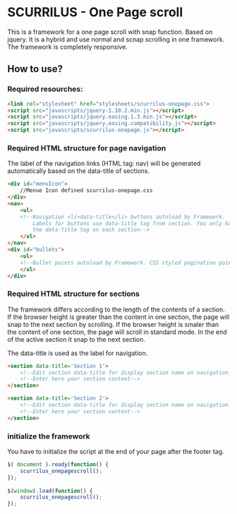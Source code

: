 SCURRILUS - One Page scroll
==================

This is a framework for a one page scroll with snap function.
Based on jquery. It is a hybrid and use normal and scnap scrolling in one framework. The framework is completely responsive.  

How to use?
------------------


### Required resourches: ###

```html
<link rel="stylesheet" href="stylesheets/scurrilus-onepage.css">
<script src="javascripts/jquery-1.10.2.min.js"></script>
<script src="javascripts/jquery.easing.1.3.min.js"></script>
<script src="javascripts/jquery.easing.compatibility.js"></script>
<script src="javascripts/scurrilus-onepage.js"></script>
```

### Required HTML structure for page navigation

The label of the navigation links (HTML tag: nav) will be generated automatically based on the data-title of sections.

```html
<div id="menuIcon">
	//Menue Icon defined scurrilus-onepage.css
</div>
<nav>
	<ul>
	<!--Navigation <li>data-title</li> buttons autoload by Framework.      
	    Labels for buttons use data-title tag from section. You only have to edit   
	    the data-title tag on each section-->
	</ul>
</nav>
<div id="bullets">
	<ul>
	<!--Bullet points autoload by Framework. CSS styled pagination points. -->
	</ul>
</div>
```

### Required HTML structure for sections

The framework differs according to the length of the contents of a section. If the browser height is greater than the content in one section, the page will snap to the next section by scrolling. If the browser height is smaler than the content of one section, the page will scroll in standard mode. In the end of the active section it snap to the next section.

The data-title is used as the label for navigation.


```html
<section data-title='Section 1'>
	<!--Edit section data-title for display section name on navigation button-->
	<!--Enter here your section content-->
</section>

<section data-title='Section 2'>
	<!--Edit section data-title for display section name on navigation button-->
	<!--Enter here your section content-->
</section>
```


### initialize the framework

You have to initialize the script at the end of your page after the footer tag.  

```javascript
$( document ).ready(function() {
	scurrilus_onepagescroll();
});
			
$(window).load(function() {
	scurrilus_onepagescroll();
});

```